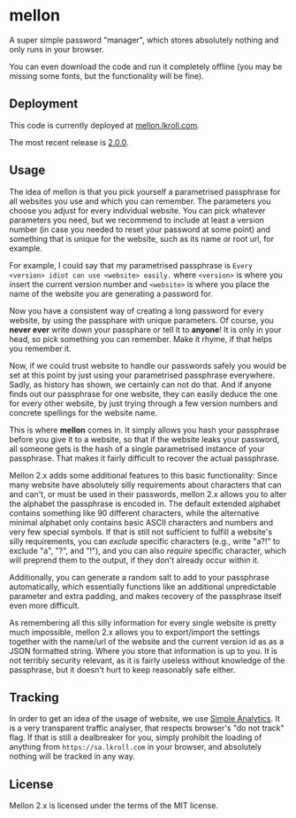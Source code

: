 # mellon
A super simple password "manager", which stores absolutely nothing and only runs in your browser. 

You can even download the code and run it completely offline (you may be missing some fonts, but the functionality will be fine).

## Deployment

This code is currently deployed at [mellon.lkroll.com](https://mellon.lkroll.com).

The most recent release is [2.0.0](https://github.com/Bathtor/mellon/releases/tag/v2.0.0).

## Usage

The idea of mellon is that you pick yourself a parametrised passphrase for all websites you use and which you can remember. The parameters you choose you adjust for every individual website. You can pick whatever parameters you need, but we recommend to include at least a version number (in case you needed to reset your password at some point) and something that is unique for the website, such as its name or root url, for example.

For example, I could say that my parametrised passphrase is `Every <version> idiot can use <website> easily.` where `<version>` is where you insert the current version number and `<website>` is where you place the name of the website you are generating a password for.

Now you have a consistent way of creating a long password for every website, by using the passphare with unique parameters. Of course, you **never ever** write down your passphare or tell it to **anyone**! It is only in your head, so pick something you can remember. Make it rhyme, if that helps you remember it.

Now, if we could trust website to handle our passwords safely you would be set at this point by just using your parametrised passphrase everywhere. Sadly, as history has shown, we certainly can not do that. And if anyone finds out our passphrase for one website, they can easily deduce the one for every other website, by just trying through a few version numbers and concrete spellings for the website name.

This is where **mellon** comes in. It simply allows you hash your passphrase before you give it to a website, so that if the website leaks your password, all someone gets is the hash of a single parametrised instance of your passphrase. That makes it fairly difficult to recover the actual passphrase.

Mellon 2.x adds some additional features to this basic functionality: Since many website have absolutely silly requirements about characters that can and can't, or must be used in their passwords, mellon 2.x allows you to alter the alphabet the passphrase is encoded in. The default extended alphabet contains something like 90 different characters, while the alternative minimal alphabet only contains basic ASCII characters and numbers and very few special symbols. If that is still not sufficient to fulfill a website's silly requirements, you can *exclude* specific characters (e.g., write "a?!" to exclude "a", "?", and "!"), and you can also *require* specific character, which will preprend them to the output, if they don't already occur within it.

Additionally, you can generate a random salt to add to your passphrase automatically, which essentially functions like an additional unpredictable parameter and extra padding, and makes recovery of the passphrase itself even more difficult.

As remembering all this silly information for every single website is pretty much impossible, mellon 2.x allows you to export/import the settings together with the name/url of the website and the current version id as as a JSON formatted string. Where you store that information is up to you. It is not terribly security relevant, as it is fairly useless without knowledge of the passphrase, but it doesn't hurt to keep reasonably safe either.

## Tracking
In order to get an idea of the usage of website, we use [Simple Analytics](https://simpleanalytics.com/). It is a very transparent traffic analyser, that respects browser's "do not track" flag. If that is still a dealbreaker for you, simply prohibit the loading of anything from `https://sa.lkroll.com` in your browser, and absolutely nothing will be tracked in any way.

## License

Mellon 2.x is licensed under the terms of the MIT license.
